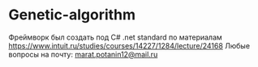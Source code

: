 # Genetic-algorithm
Фреймворк был создать под C# .net standard по материалам https://www.intuit.ru/studies/courses/14227/1284/lecture/24168
Любые вопросы на почту: marat.potanin12@mail.ru
